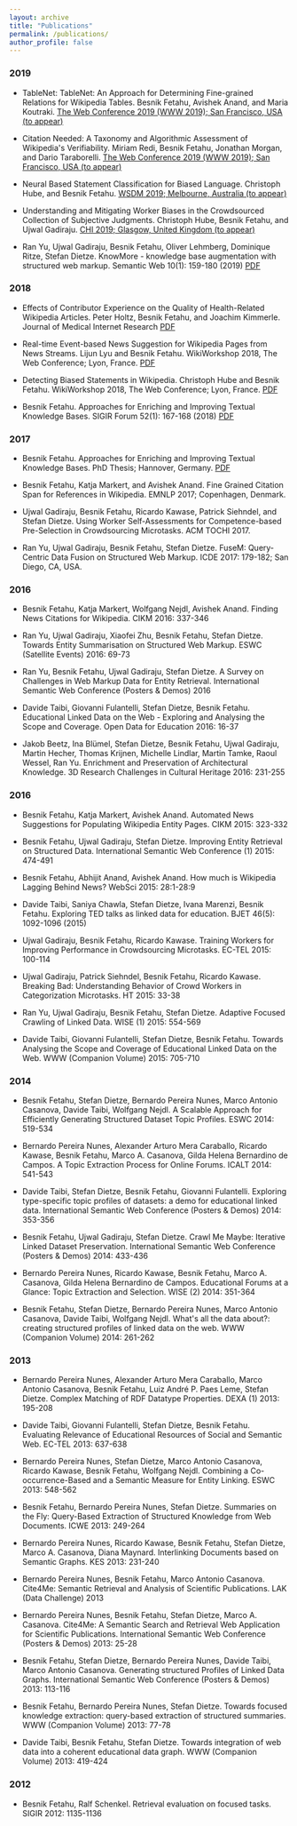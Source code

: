 ```yaml
---
layout: archive
title: "Publications"
permalink: /publications/
author_profile: false
---
```


### 2019

*	TableNet: TableNet: An Approach for Determining Fine-grained Relations for Wikipedia Tables. Besnik Fetahu, Avishek Anand, and Maria Koutraki. 
[The Web Conference 2019 (WWW 2019); San Francisco, USA (to appear)](http://www2019.thewebconf.org)

* Citation Needed: A Taxonomy and Algorithmic Assessment of Wikipedia's Verifiability. Miriam Redi, Besnik Fetahu, Jonathan Morgan, and Dario Taraborelli. [The Web Conference 2019 (WWW 2019); San Francisco, USA (to appear)](http://www2019.thewebconf.org)

* Neural Based Statement Classification for Biased Language. Christoph Hube, and Besnik Fetahu. [WSDM 2019; Melbourne, Australia (to appear)](http://www.wsdm-conference.org/2019)

* Understanding and Mitigating Worker Biases in the Crowdsourced Collection of Subjective Judgments. Christoph Hube, Besnik Fetahu, and Ujwal Gadiraju.  [CHI 2019; Glasgow, United Kingdom (to appear)](https://chi2019.acm.org)

* Ran Yu, Ujwal Gadiraju, Besnik Fetahu, Oliver Lehmberg, Dominique Ritze, Stefan Dietze. KnowMore - knowledge base augmentation with structured web markup. Semantic Web 10(1): 159-180 (2019) [PDF](https://doi.org/10.3233/SW-180304)

### 2018

* Effects of Contributor Experience on the Quality of Health-Related Wikipedia Articles. Peter Holtz, Besnik Fetahu, and Joachim Kimmerle. Journal of Medical Internet Research [PDF](https://www.jmir.org/2018/5/e171/)

* Real-time Event-based News Suggestion for Wikipedia Pages from News Streams. Lijun Lyu and Besnik Fetahu. WikiWorkshop 2018, The Web Conference; Lyon, France. [PDF](https://doi.org/10.1145/3184558.3191642)

* Detecting Biased Statements in Wikipedia. Christoph Hube and Besnik Fetahu.  WikiWorkshop 2018, The Web Conference; Lyon, France. [PDF](https://doi.org/10.1145/3184558.3191640)

* Besnik Fetahu. Approaches for Enriching and Improving Textual Knowledge Bases. SIGIR Forum 52(1): 167-168 (2018) [PDF](https://doi.org/10.1145/3274784.3274806)


### 2017

* Besnik Fetahu.	Approaches for Enriching and Improving Textual Knowledge Bases. PhD Thesis; Hannover, Germany. [PDF]()

* Besnik Fetahu, Katja Markert, and Avishek Anand. Fine Grained Citation Span for References in Wikipedia. EMNLP 2017; Copenhagen, Denmark.

* Ujwal Gadiraju, Besnik Fetahu, Ricardo Kawase, Patrick Siehndel, and Stefan Dietze. Using Worker Self-Assessments for Competence-based Pre-Selection in Crowdsourcing Microtasks. ACM TOCHI 2017.

* Ran Yu, Ujwal Gadiraju, Besnik Fetahu, Stefan Dietze. FuseM: Query-Centric Data Fusion on Structured Web Markup. ICDE 2017: 179-182; San Diego, CA, USA.


### 2016

* Besnik Fetahu, Katja Markert, Wolfgang Nejdl, Avishek Anand. Finding News Citations for Wikipedia. CIKM 2016: 337-346
* Ran Yu, Ujwal Gadiraju, Xiaofei Zhu, Besnik Fetahu, Stefan Dietze. Towards Entity Summarisation on Structured Web Markup. ESWC (Satellite Events) 2016: 69-73

* Ran Yu, Besnik Fetahu, Ujwal Gadiraju, Stefan Dietze. A Survey on Challenges in Web Markup Data for Entity Retrieval. International Semantic Web Conference (Posters & Demos) 2016

* Davide Taibi, Giovanni Fulantelli, Stefan Dietze, Besnik Fetahu. Educational Linked Data on the Web - Exploring and Analysing the Scope and Coverage. Open Data for Education 2016: 16-37

* Jakob Beetz, Ina Blümel, Stefan Dietze, Besnik Fetahu, Ujwal Gadiraju, Martin Hecher, Thomas Krijnen, Michelle Lindlar, Martin Tamke, Raoul Wessel, Ran Yu. Enrichment and Preservation of Architectural Knowledge. 3D Research Challenges in Cultural Heritage 2016: 231-255


### 2016

* Besnik Fetahu, Katja Markert, Avishek Anand. Automated News Suggestions for Populating Wikipedia Entity Pages. CIKM 2015: 323-332

* Besnik Fetahu, Ujwal Gadiraju, Stefan Dietze. Improving Entity Retrieval on Structured Data. International Semantic Web Conference (1) 2015: 474-491

* Besnik Fetahu, Abhijit Anand, Avishek Anand. How much is Wikipedia Lagging Behind News? WebSci 2015: 28:1-28:9

* Davide Taibi, Saniya Chawla, Stefan Dietze, Ivana Marenzi, Besnik Fetahu. Exploring TED talks as linked data for education. BJET 46(5): 1092-1096 (2015)

* Ujwal Gadiraju, Besnik Fetahu, Ricardo Kawase. Training Workers for Improving Performance in Crowdsourcing Microtasks. EC-TEL 2015: 100-114

* Ujwal Gadiraju, Patrick Siehndel, Besnik Fetahu, Ricardo Kawase. Breaking Bad: Understanding Behavior of Crowd Workers in Categorization Microtasks. HT 2015: 33-38

* Ran Yu, Ujwal Gadiraju, Besnik Fetahu, Stefan Dietze. Adaptive Focused Crawling of Linked Data. WISE (1) 2015: 554-569

* Davide Taibi, Giovanni Fulantelli, Stefan Dietze, Besnik Fetahu. Towards Analysing the Scope and Coverage of Educational Linked Data on the Web. WWW (Companion Volume) 2015: 705-710


### 2014

* Besnik Fetahu, Stefan Dietze, Bernardo Pereira Nunes, Marco Antonio Casanova, Davide Taibi, Wolfgang Nejdl. A Scalable Approach for Efficiently Generating Structured Dataset Topic Profiles. ESWC 2014: 519-534

* Bernardo Pereira Nunes, Alexander Arturo Mera Caraballo, Ricardo Kawase, Besnik Fetahu, Marco A. Casanova, Gilda Helena Bernardino de Campos. A Topic Extraction Process for Online Forums. ICALT 2014: 541-543

* Davide Taibi, Stefan Dietze, Besnik Fetahu, Giovanni Fulantelli. Exploring type-specific topic profiles of datasets: a demo for educational linked data. International Semantic Web Conference (Posters & Demos) 2014: 353-356

* Besnik Fetahu, Ujwal Gadiraju, Stefan Dietze. Crawl Me Maybe: Iterative Linked Dataset Preservation. International Semantic Web Conference (Posters & Demos) 2014: 433-436

* Bernardo Pereira Nunes, Ricardo Kawase, Besnik Fetahu, Marco A. Casanova, Gilda Helena Bernardino de Campos. Educational Forums at a Glance: Topic Extraction and Selection. WISE (2) 2014: 351-364

* Besnik Fetahu, Stefan Dietze, Bernardo Pereira Nunes, Marco Antonio Casanova, Davide Taibi, Wolfgang Nejdl. What's all the data about?: creating structured profiles of linked data on the web. WWW (Companion Volume) 2014: 261-262


### 2013

* Bernardo Pereira Nunes, Alexander Arturo Mera Caraballo, Marco Antonio Casanova, Besnik Fetahu, Luiz André P. Paes Leme, Stefan Dietze. Complex Matching of RDF Datatype Properties. DEXA (1) 2013: 195-208

* Davide Taibi, Giovanni Fulantelli, Stefan Dietze, Besnik Fetahu. Evaluating Relevance of Educational Resources of Social and Semantic Web. EC-TEL 2013: 637-638

* Bernardo Pereira Nunes, Stefan Dietze, Marco Antonio Casanova, Ricardo Kawase, Besnik Fetahu, Wolfgang Nejdl. Combining a Co-occurrence-Based and a Semantic Measure for Entity Linking. ESWC 2013: 548-562

* Besnik Fetahu, Bernardo Pereira Nunes, Stefan Dietze. Summaries on the Fly: Query-Based Extraction of Structured Knowledge from Web Documents. ICWE 2013: 249-264

* Bernardo Pereira Nunes, Ricardo Kawase, Besnik Fetahu, Stefan Dietze, Marco A. Casanova, Diana Maynard. Interlinking Documents based on Semantic Graphs. KES 2013: 231-240

* Bernardo Pereira Nunes, Besnik Fetahu, Marco Antonio Casanova. Cite4Me: Semantic Retrieval and Analysis of Scientific Publications. LAK (Data Challenge) 2013

* Bernardo Pereira Nunes, Besnik Fetahu, Stefan Dietze, Marco A. Casanova. Cite4Me: A Semantic Search and Retrieval Web Application for Scientific Publications. International Semantic Web Conference (Posters & Demos) 2013: 25-28

* Besnik Fetahu, Stefan Dietze, Bernardo Pereira Nunes, Davide Taibi, Marco Antonio Casanova. Generating structured Profiles of Linked Data Graphs. International Semantic Web Conference (Posters & Demos) 2013: 113-116

* Besnik Fetahu, Bernardo Pereira Nunes, Stefan Dietze. Towards focused knowledge extraction: query-based extraction of structured summaries. WWW (Companion Volume) 2013: 77-78

* Davide Taibi, Besnik Fetahu, Stefan Dietze. Towards integration of web data into a coherent educational data graph. WWW (Companion Volume) 2013: 419-424


### 2012

* Besnik Fetahu, Ralf Schenkel. Retrieval evaluation on focused tasks. SIGIR 2012: 1135-1136


